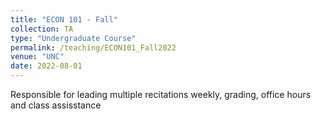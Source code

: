 ```yaml
---
title: "ECON 101 - Fall"
collection: TA
type: "Undergraduate Course"
permalink: /teaching/ECON101_Fall2022
venue: "UNC"
date: 2022-08-01
---
```


Responsible for leading multiple recitations weekly, grading, office hours and class assisstance

<!---
Heading 1
======

Heading 2
======

Heading 3
======

--->
